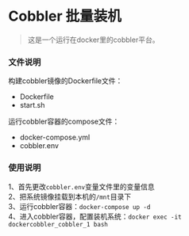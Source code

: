 # Cobbler 批量装机

> 这是一个运行在docker里的cobbler平台。

### 文件说明

构建cobbler镜像的Dockerfile文件：

- Dockerfile
- start.sh

运行cobbler容器的compose文件：

- docker-compose.yml
- cobbler.env

### 使用说明

1、首先更改`cobbler.env`变量文件里的变量信息  
2、把系统镜像挂载到本机的`/mnt`目录下  
3、运行cobbler容器：`docker-compose up -d`  
4、进入cobbler容器，配置装机系统：`docker exec -it dockercobbler_cobbler_1 bash`  
